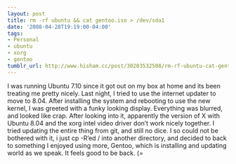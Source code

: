 ```yaml
---
layout: post
title: rm -rf ubuntu && cat gentoo.iso > /dev/sda1
date: '2008-04-28T19:19:00-04:00'
tags:
- Personal
- ubuntu
- xorg
- gentoo
tumblr_url: http://www.hisham.cc/post/30203532508/rm-rf-ubuntu-cat-gentoo-iso-dev-sda1
---
```

I was running Ubuntu 7.10 since it got out on my box at home and its been treating me pretty nicely. Last night, I tried to use the internet updater to move to 8.04. After installing the system and rebooting to use the new kernel, I was greeted with a funky looking display. Everything was blurred, and looked like crap. After looking into it, apparently the version of X with Ubuntu 8.04 and the xorg intel video driver don’t work nicely together. I tried updating the entire thing from git, and still no dice. I so could not be bothered with it, i just cp -R’ed / into another directory, and decided to back to something I enjoyed using more, Gentoo, which is installing and updating world as we speak. It feels good to be back. (=
